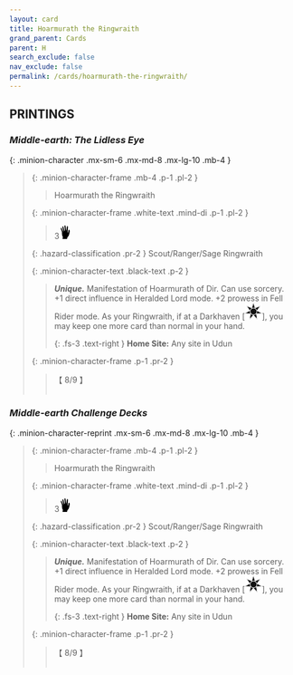 ```yaml
---
layout: card
title: Hoarmurath the Ringwraith
grand_parent: Cards
parent: H
search_exclude: false
nav_exclude: false
permalink: /cards/hoarmurath-the-ringwraith/
---
```


## PRINTINGS


### _Middle-earth: The Lidless Eye_

{: .minion-character .mx-sm-6 .mx-md-8 .mx-lg-10 .mb-4 }
> {: .minion-character-frame .mb-4 .p-1 .pl-2 }
> > <div class="hazard-mp"></div>
> > <div class="card-name">Hoarmurath the Ringwraith</div>
>
> {: .minion-character-frame .white-text .mind-di .p-1 .pl-2 }
> > 3![](/assets/images/di.svg)
>
> {: .hazard-classification .pr-2 }
> Scout/Ranger/Sage Ringwraith
>
> {: .minion-character-text .black-text .p-2 }
> > _**Unique.**_ Manifestation of Hoarmurath of Dir. Can use sorcery. +1 direct influence in Heralded Lord mode. +2 prowess in Fell Rider mode. As your Ringwraith, if at a Darkhaven \[![](/assets/images/dark-haven.svg)], you may keep one more card than normal in your hand.   
> > 
> > {: .fs-3 .text-right } 
> > **Home Site:** Any site in Udun 
>
> {: .minion-character-frame .p-1 .pr-2 }
> > <div class="card-shield">【 8/9 】</div>
> > <div class="card-corruption-white">&nbsp;</div>

### _Middle-earth Challenge Decks_

{: .minion-character-reprint .mx-sm-6 .mx-md-8 .mx-lg-10 .mb-4 }
> {: .minion-character-frame .mb-4 .p-1 .pl-2 }
> > <div class="hazard-mp"></div>
> > <div class="card-name">Hoarmurath the Ringwraith</div>
>
> {: .minion-character-frame .white-text .mind-di .p-1 .pl-2 }
> > 3![](/assets/images/di.svg)
>
> {: .hazard-classification .pr-2 }
> Scout/Ranger/Sage Ringwraith
>
> {: .minion-character-text .black-text .p-2 }
> > _**Unique.**_ Manifestation of Hoarmurath of Dir. Can use sorcery. +1 direct influence in Heralded Lord mode. +2 prowess in Fell Rider mode. As your Ringwraith, if at a Darkhaven \[![](/assets/images/dark-haven.svg)], you may keep one more card than normal in your hand.   
> > 
> > {: .fs-3 .text-right } 
> > **Home Site:** Any site in Udun 
>
> {: .minion-character-frame .p-1 .pr-2 }
> > <div class="card-shield">【 8/9 】</div>
> > <div class="card-corruption-white">&nbsp;</div>
